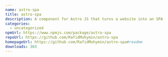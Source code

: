 ```yaml
---
name: astro-spa
title: astro-spa
description: A component for Astro JS that turns a website into an SPA
categories:
  - uncategorized
npmUrl: https://www.npmjs.com/package/astro-spa
repoUrl: https://github.com/RafidMuhymin/astro-spa
homepageUrl: https://github.com/RafidMuhymin/astro-spa#readme
downloads: 363
---
```


